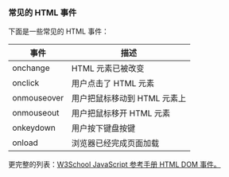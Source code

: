 ### 常见的 HTML 事件

下面是一些常见的 HTML 事件：

| 事件          | 描述                |
| ----------- | ----------------- |
| onchange    | HTML 元素已被改变       |
| onclick     | 用户点击了 HTML 元素     |
| onmouseover | 用户把鼠标移动到 HTML 元素上 |
| onmouseout  | 用户把鼠标移开 HTML 元素   |
| onkeydown   | 用户按下键盘按键          |
| onload      | 浏览器已经完成页面加载       |

更完整的列表：[W3School JavaScript 参考手册 HTML DOM 事件。](https://www.w3school.com.cn/jsref/dom_obj_event.asp)


